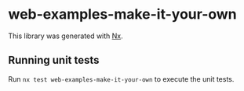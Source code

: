 # web-examples-make-it-your-own

This library was generated with [Nx](https://nx.dev).

## Running unit tests

Run `nx test web-examples-make-it-your-own` to execute the unit tests.
